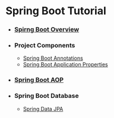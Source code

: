# Spring Boot Tutorial
  - ### [Spirng Boot Overview](Spring_Boot_Overview/README.md)
  - ### Project Components
    - [Spring Boot Annotations](2_Project_Components/Spring_Boot_Annotation/README.md)
    - [Spring Boot Application Properties](2_Project_Components/Spring_Boot_Application_Property/README.md)
  - ### [Spring Boot AOP](3_Spring_Boot_AOP/README.md)
  - ### Spring Boot Database
    - [Spring Data JPA](4_Spring_Boot_Database/Spring_Data_JPA/README.md)

